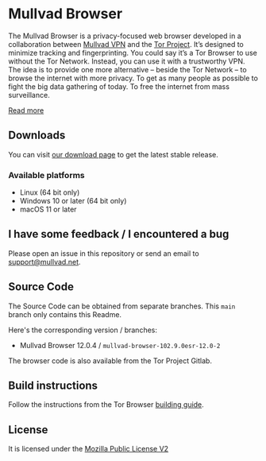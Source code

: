 # Mullvad Browser

The Mullvad Browser is a privacy-focused web browser developed in a collaboration between [Mullvad VPN](https://mullvad.net) and the [Tor Project](https://www.torproject.org). It’s designed to minimize tracking and fingerprinting. You could say it’s a Tor Browser to use without the Tor Network. Instead, you can use it with a trustworthy VPN. The idea is to provide one more alternative – beside the Tor Network – to browse the internet with more privacy. To get as many people as possible to fight the big data gathering of today. To free the internet from mass surveillance.

[Read more](https://mullvad.net/browser)

## Downloads

You can visit [our download page](https://mullvad.net/download/browser) to get the latest stable release.

### Available platforms

- Linux (64 bit only)
- Windows 10 or later (64 bit only)
- macOS 11 or later

## I have some feedback / I encountered a bug

Please open an issue in this repository or send an email to [support@mullvad.net](mailto:support@mullvad.net).

## Source Code

The Source Code can be obtained from separate branches. This `main` branch only contains this Readme.

Here's the corresponding version / branches:

- Mullvad Browser 12.0.4 / `mullvad-browser-102.9.0esr-12.0-2`

The browser code is also available from the Tor Project Gitlab.

## Build instructions

Follow the instructions from the Tor Browser [building guide](https://gitlab.torproject.org/tpo/applications/team/-/wikis/Development-Information/Tor-Browser/Building).

## License

It is licensed under the [Mozilla Public License V2](https://www.mozilla.org/en-US/MPL/2.0/)
